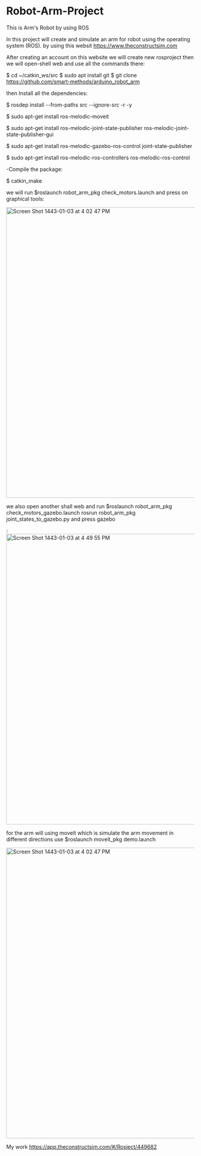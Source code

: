 # Robot-Arm-Project
This is Arm's Robot by using ROS



In this project will create and simulate an arm for robot using the operating system (ROS).
 by using this websit  https://www.theconstructsim.com 

After creating an account on this website we will create new  rosproject 
then we will open-shell web and  use all the  commands there:

$ cd ~/catkin_ws/src
$ sudo apt install git
$ git clone https://github.com/smart-methods/arduino_robot_arm


then Install all the dependencies:

$ rosdep install --from-paths src --ignore-src -r -y

$ sudo apt-get install ros-melodic-moveit

$ sudo apt-get install ros-melodic-joint-state-publisher ros-melodic-joint-state-publisher-gui

$ sudo apt-get install ros-melodic-gazebo-ros-control joint-state-publisher

$ sudo apt-get install ros-melodic-ros-controllers ros-melodic-ros-control


-Compile the package:


$ catkin_make

we will run $roslaunch robot_arm_pkg check_motors.launch 
and press on graphical tools:


<img width="776" alt="Screen Shot 1443-01-03 at 4 02 47 PM" src="https://user-images.githubusercontent.com/53026144/129044492-8ecdf262-eb56-494e-b04c-da5bec405c6d.png">




we also open another shall web and run $roslaunch robot_arm_pkg check_motors_gazebo.launch
rosrun robot_arm_pkg joint_states_to_gazebo.py  and press  gazebo 

:<img width="776" alt="Screen Shot 1443-01-03 at 4 49 55 PM" src="https://user-images.githubusercontent.com/53026144/129045304-fc1f4aad-3918-4c11-8cdd-c27d4ae770e5.png">


for the arm will using movelt which is simulate the arm movement in different directions use
$roslaunch moveit_pkg demo.launch


<img width="776" alt="Screen Shot 1443-01-03 at 4 02 47 PM" src="https://user-images.githubusercontent.com/53026144/129046946-04cd352b-c445-4837-877d-db0b2d79ba9c.png">




My work https://app.theconstructsim.com/#/Rosject/449682




















